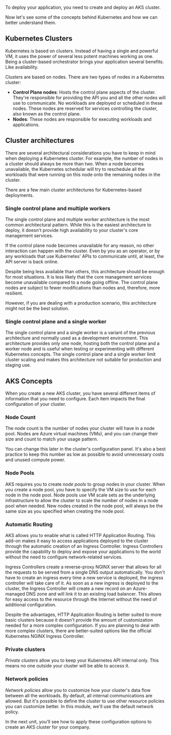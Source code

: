To deploy your application, you need to create and deploy an AKS cluster.

[//]: # (This first paragraph will pull your reader into the unit. Try and relate the intro to the scenario from the introduction unit.)

Now let's see some of the concepts behind Kubernetes and how we can better understand them.

## Kubernetes Clusters

[//]: # (You're mentioning - clusters, nodes, orchestration, and benefits. However, you only mention one benefit. What is the core take away from this section that is important to the reader? To me, it seems the core concept is that a cluster is made up of nodes, and, therefore, I need to know about the correct configuration. Orchestration and benefits are covered in prerequisite material.)

Kubernetes is based on clusters. Instead of having a single and powerful VM, it uses the power of several less potent machines working as one. Being a cluster-based orchestrator brings your application several benefits. Like availability.

Clusters are based on nodes. There are two types of nodes in a Kubernetes cluster:

- **Control Plane nodes**: Hosts the control plane aspects of the cluster. They're responsible for providing the API you and all the other nodes will use to communicate. No workloads are deployed or scheduled in these nodes. These nodes are reserved for services controlling the cluster, also known as the control plane.
- **Nodes**: These nodes are responsible for executing workloads and applications.

## Cluster architectures

There are several architectural considerations you have to keep in mind when deploying a Kubernetes cluster. For example, the number of nodes in a cluster should always be more than two. When a node becomes unavailable, the Kubernetes schedular will try to reschedule all the workloads that were running on this node onto the remaining nodes in the cluster.

There are a few main cluster architectures for Kubernetes-based deployments.

### Single control plane and multiple workers

[//]: # (I suggest putting a diagram that shows this configuration)

The single control plane and multiple worker architecture is the most common architectural pattern. While this is the easiest architecture to deploy, it doesn't provide high availability to your cluster's core management services.

If the control plane node becomes unavailable for any reason, no other interaction can happen with the cluster. Even by you as an operator, or by any workloads that use Kubernetes' APIs to communicate until, at least, the API server is back online.

Despite being less available than others, this architecture should be enough for most situations. It is less likely that the core management services become unavailable compared to a node going offline. The control plane nodes are subject to fewer modifications than nodes and, therefore, more resilient.

However, if you are dealing with a production scenario, this architecture might not be the best solution.

### Single control plane and a single worker

[//]: # (I suggest putting a diagram that shows this configuration)

The single control plane and a single worker is a variant of the previous architecture and normally used as a development environment. This architecture provides only one node, hosting both the control plane and a worker node and is useful when testing or experimenting with different Kubernetes concepts. The single control plane and a single worker limit cluster scaling and makes this architecture not suitable for production and staging use.

## AKS Concepts

When you create a new AKS cluster, you have several different items of information that you need to configure.  Each item impacts the final configuration of your cluster.

### Node Count

The node count is the number of nodes your cluster will have in a node pool. Nodes are Azure virtual machines (VMs), and you can change their size and count to match your usage pattern. 

You can change this later in the cluster's configuration panel. It's also a best practice to keep this number as low as possible to avoid unnecessary costs and unused compute power.

[//]: # (Maybe you want to talk about node pools 1st? Your opening sentence can then read: "The node count is the number of worker nodes your cluster will have in a node pool".)

### Node Pools

AKS requires you to create *node pools* to group nodes in your cluster. When you create a node pool, you have to specify the VM size to use for each node in the node pool.  Node pools use VM scale sets as the underlying infrastructure to allow the cluster to scale the number of nodes in a node pool when needed.  New nodes created in the node pool, will always be the same size as you specified when creating the node pool.

[//]: # (Do we need to talk about node affinity? If so, then we'll need to define it with more detail. For example, you'll need to mention multiple node pools and highlight this in the exercises.)


### Automatic Routing

[//]: # (The reason why a user needs to enable Automatic Routing is not immediately apparent. You explain what the ingress controller does and going by this description seems as if the default ingress installed is NGINX.)

AKS allows you to enable what is called HTTP Application Routing. This add-on makes it easy to access applications deployed to the cluster through the automatic creation of an Ingress Controller. Ingress Controllers provide the capability to deploy and expose your applications to the world without the need to configure network-related services.

Ingress Controllers create a reverse-proxy NGINX server that allows for all the requests to be served from a single DNS output automatically. You don't have to create an ingress every time a new service is deployed, the ingress controller will take care of it. As soon as a new ingress is deployed to the cluster, the Ingress Controller will create a new record on an Azure-managed DNS zone and will link it to an existing load balancer. This allows for easy access to the resource through the Internet without the need of additional configuration.

Despite the advantages, HTTP Application Routing is better suited to more basic clusters because it doesn't provide the amount of customization needed for a more complex configuration. If you are planning to deal with more complex clusters, there are better-suited options like the official Kubernetes NGINX Ingress Controller.

### Private clusters

*Private clusters* allow you to keep your Kubernetes API internal only. This means no one outside your cluster will be able to access it.

[//]: # (You may want to expand on this section. Is the concept of "no access" only applicable to the control plane or also workloads? Maybe add an example where a private cluster makes sense to use?)

### Network policies

*Network policies* allow you to customize how your cluster's data flow between all the workloads. By default, all internal communications are allowed. But it's possible to define the cluster to use other resource policies you can customize better. In this module, we'll use the default network policy.

[//]: # (I'm not completely clear what you want to say with this sentence: "But it's possible to define the cluster to use other resource policies you can customize better.")

In the next unit, you'll see how to apply these configuration options to create an AKS cluster for your company.
